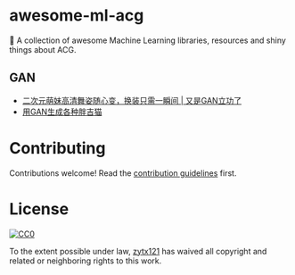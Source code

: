 # awesome-ml-acg
🐢 A collection of awesome Machine Learning libraries, resources and shiny things about ACG.

## GAN
* [二次元萌妹高清舞姿随心变，换装只需一瞬间 | 又是GAN立功了](https://mp.weixin.qq.com/s/Y8D0gr1ybQ48H0bDpPvD8w)
* [用GAN生成各种胖吉猫](https://mp.weixin.qq.com/s/H_EcHi9BRur214rktocGbg)


# Contributing

Contributions welcome! Read the [contribution guidelines](CONTRIBUTING.md) first.

# License

[![CC0](http://i.creativecommons.org/p/zero/1.0/88x31.png)](http://creativecommons.org/publicdomain/zero/1.0/)

To the extent possible under law, [zytx121](https://github.com/zytx121) has waived all copyright and related or neighboring rights to this work.
